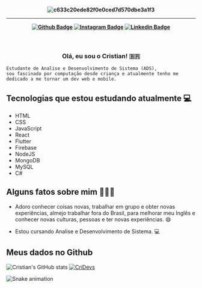
<h4 align="center">
 
![c633c20ede82f0e0ced7d570dbe3a1f3](https://user-images.githubusercontent.com/70382532/138322189-2db8df52-9dcb-40a0-88a8-c365466bd33d.gif)

<hr>

[![Github Badge](https://img.shields.io/badge/-Facebook-blue?style=for-the-badge&logo=Facebook&logoColor=white&link=https://github.com/CriDwayne)](https://www.facebook.com/profile.php?id=100080659232288)
[![Instagram Badge](https://img.shields.io/badge/-instagram-red?style=for-the-badge&logo=instagram&logoColor=white&link=https://github.com/CriDwayne)](https://www.instagram.com/cri.dantonio/)
[![Linkedin Badge](https://img.shields.io/badge/-Linkedin-blue?style=for-the-badge&logo=Linkedin&logoColor=white&link=https://github.com/CriDwayne)](https://www.linkedin.com/in/cristian-d-antonio-346268166/)

</h4>

<h3 align="center">  <br>

Olá, eu sou o Cristian! 🇧🇷
<br>

</h3>

```
Estudante de Analise e Desenvolvimento de Sistema (ADS), 
sou fascinado por computação desde criança e atualmente tenho me dedicado a me tornar um dev web e mobile.
```
## Tecnologias que estou estudando atualmente 💻

  - HTML
  - CSS
  - JavaScript
  - React
  - Flutter
  - Firebase
  - NodeJS
  - MongoDB
  - MySQL
  - C#

## Alguns fatos sobre mim 👨🏻‍💻

- Adoro conhecer coisas novas, trabalhar em grupo e obter novas experiências, almejo trabalhar fora do Brasil, para melhorar meu Inglês e conhecer novas culturas, pessoas e ter novas experiências. 😄

- Estou cursando Analise e Desenvolvimento de Sistema. 💻


## Meus dados no Github

<!-- <span style="height ">
![Anurag's GitHub stats](https://github-readme-stats.vercel.app/api?username=arthurspk&show_icons=true&theme=tokyonight)
</span> -->

![Cristian's GitHub stats](https://github-readme-stats.vercel.app/api?username=CriDevs&show_icons=true&theme=tokyonight)
[![CriDevs](https://github-readme-stats.vercel.app/api/top-langs/?username=CriDevs&hide=html&layout=compact=true&theme=tokyonight)](https://github.com/CriDevs/)
<!-- ![Top Langs](https://github-readme-stats.vercel.app/api/top-langs/?username=arthurspk&layout=compact&theme=tokyonight) -->
![Snake animation](https://github.com/CristianDAntonio/CristianDAntonio/blob/output/github-contribution-grid-snake.svg)

